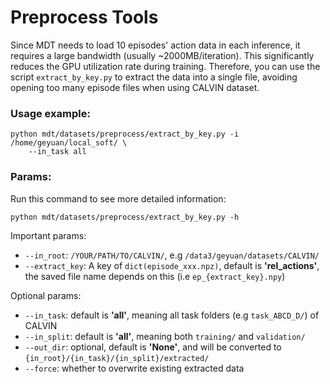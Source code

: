 # Preprocess Tools

Since MDT needs to load 10 episodes' action data in each inference, it 
requires a large bandwidth (usually ~2000MB/iteration). 
This significantly reduces the GPU utilization rate during training. 
Therefore, you can use the script `extract_by_key.py` to 
extract the data into a single file, avoiding 
opening too many episode files when using CALVIN dataset.

### Usage example:

```shell
python mdt/datasets/preprocess/extract_by_key.py -i /home/geyuan/local_soft/ \
    --in_task all
```

### Params:

Run this command to see more detailed information: 

```shell
python mdt/datasets/preprocess/extract_by_key.py -h
```

Important params:

* `--in_root`: `/YOUR/PATH/TO/CALVIN/`, e.g `/data3/geyuan/datasets/CALVIN/`
* `--extract_key`: A key of `dict(episode_xxx.npz)`, default is **'rel_actions'**, the saved file name depends on this (i.e `ep_{extract_key}.npy`)

Optional params:

* `--in_task`: default is **'all'**, meaning all task folders (e.g `task_ABCD_D/`) of CALVIN
* `--in_split`: default is **'all'**, meaning both `training/` and `validation/`
* `--out_dir`: optional, default is **'None'**, and will be converted to `{in_root}/{in_task}/{in_split}/extracted/`
* `--force`: whether to overwrite existing extracted data